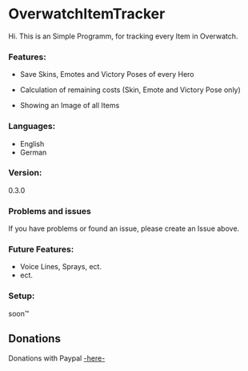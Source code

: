 # OverwatchItemTracker

Hi. This is an Simple Programm, for tracking every Item in Overwatch.

<!---->

### Features:
* Save Skins, Emotes and Victory Poses of every Hero

* Calculation of remaining costs (Skin, Emote and Victory Pose only)
* Showing an Image of all Items

### Languages:
- English
- German

### Version:
0.3.0

### Problems and issues
If you have problems or found an issue, please create an Issue above.


### Future Features:
- Voice Lines, Sprays, ect.
- ect.

### Setup:
soon™

## Donations

Donations with Paypal [-here-](https://paypal.me/SpielefreakJustin)
